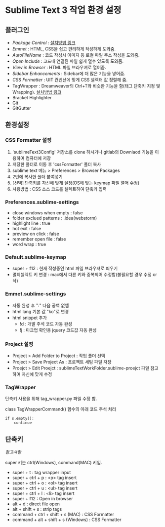 # Sublime Text 3 작업 환경 설정 #


## 플러그인 ##

* *Package Control* : [설치방법 링크](https://sublime.wbond.net/installation)
* *Emmet* : HTML, CSS을 쉽고 편리하게 작성하게 도와줌.
* *AutoFileName* : 코드 작성시 이미지 등 로컬 파일 주소 작성을 도와줌.
* *Open Include* : 코드내 연결된 파일 쉽게 열수 있도록 도와줌.
* *View in Browser* : HTML 파일 브라우져로 열어줌.
* *Sidebar Enhancements* : Sidebar에 더 많은 기능을 넣어줌.
* *CSS Formatter* : UIT 컨벤션에 맞게 CSS 셀렉터 값 정렬해 줌.
* TagWrapper : Dreamweaver의 Ctrl+T와 비슷한 기능을 함(태그 단축키 지정 및 Wrapping). [설치방법 링크](https://github.com/ignacysokolowski/SublimeTagWrapper)
* Bracket Highlighter
* Git
* GitGutter

## 환경설정 ##

### CSS Formatter 설정 ###

1. 'sublimeText3Config' 저장소를 clone 하시거나 gitlab의 Downlaod 기능을 이용하여 컴퓨터에 저장
2. 저장한 폴더로 이동 후 'cssFormatter' 폴더 복사
3. sublime text 메뉴 > Preferences > Browser Packages
4. 2번에 복사한 폴더 붙여넣기
5. [선택] 단축키를 자신에 맞게 설정(OS에 맞는 keymap 파일 열어 수정)
6. 사용방법 : CSS 소스 코드를 셀렉트하여 단축키 입력 

### Preferences.sublime-settings ###

* close windows when empty : false
* folder exclued patterns : .idea(webstorm)
* highlight line : true
* hot exit : false
* preview on click : false
* remember open file : false
* word wrap : true

### Default.sublime-keymap ###

* super + f12 : 현재 작성중인 html 파일 브라우져로 띄우기
* 멀티셀렉트 키 변경 : mac에서 다른 키와 중복되어 수정함(불필요할 경우 수정 or 삭)

### Emmet.sublime-settings ###

* 자동 완성 후 ":" 다음 공백 없앰
* html lang 기본 값 "ko"로 변경
* html snippet 추가
 	* !d : 개발 주석 코드 자동 완성
	* !j : 마크업 확인용 jquery 코드값 자동 완성

### Project 설정 ###

* Project > Add Folder to Project : 작업 폴더 선택
* Project > Save Project As : 프로젝트 세팅 파일 저장
* Proejct > Edit Proejct : sublimeTextWorkFolder.sublime-proejct 파일 참고하여 자신에 맞게 수정

### TagWrapper ###

단축키 사용을 위해 tag_wrapper.py 파일 수정 함.

class TagWrapperCommand() 함수의 아래 코드 주석 처리

	if s.empty():
		continue


## 단축키 ##

*참고사항*

super 키는 ctrl(Windows), command(MAC) 키임.

* super + t : tag wrapper input
* super + ctrl + p : <p\> tag insert
* super + ctrl + o : <ol\> tag insert
* super + ctrl + u : <ul\> tag insert
* super + ctrl + l : <li\> tag insert
* super + f12 : Open in browser
* alt + d : direct file open
* alt + shift + s : strip tags
* command + ctrl + shift + s (MAC) : CSS Formatter
* command + alt + shift + s (Windows) : CSS Formatter





